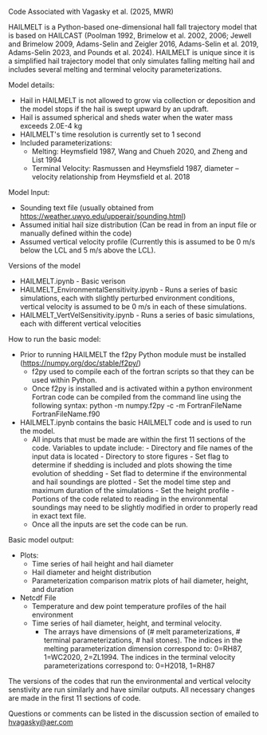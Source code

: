 Code Associated with Vagasky et al. (2025, MWR)

HAILMELT is a Python-based one-dimensional hall fall trajectory model that is based on HAILCAST (Poolman 1992, Brimelow et al. 2002, 2006; Jewell and Brimelow 2009, Adams-Selin and Zeigler 2016, Adams-Selin et al. 2019, Adams-Selin 2023, and Pounds et al. 2024). HAILMELT is unique since it is a simplified hail trajectory model that only simulates falling melting hail and includes several melting and terminal velocity parameterizations. 

Model details:
- Hail in HAILMELT is not allowed to grow via collection or deposition and the model stops if the hail is swept upward by an updraft. 
- Hail is assumed spherical and sheds water when the water mass exceeds 2.0E-4 kg
- HAILMELT's time resolution is currently set to 1 second
- Included parameterizations: 
    - Melting: Heymsfield 1987, Wang and Chueh 2020, and Zheng and List 1994
    - Terminal Velocity: Rasmussen and Heymsfield 1987, diameter – velocity relationship from Heymsfield et al. 2018

Model Input:
- Sounding text file (usually obtained from https://weather.uwyo.edu/upperair/sounding.html)
- Assumed initial hail size distribution (Can be read in from an input file or manually defined within the code)
- Assumed vertical velocity profile (Currently this is assumed to be 0 m/s below the LCL and 5 m/s above the LCL).

Versions of the model 
- HAILMELT.ipynb - Basic verison
- HAILMELT_EnvironmentalSensitivity.ipynb - Runs a series of basic simulations, each with slightly perturbed environment conditions, vertical velocity is assumed to be 0 m/s in each of these simulations. 
- HAILMELT_VertVelSensitivity.ipynb - Runs a series of basic simulations, each with different vertical velocities

How to run the basic model: 
- Prior to running HAILMELT the f2py Python module must be installed (https://numpy.org/doc/stable/f2py/)
    - f2py used to compile each of the fortran scripts so that they can be used within Python.
    - Once f2py is installed and is activated within a python environment Fortran code can be compiled from the command line using the following syntax: python -m numpy.f2py -c -m FortranFileName FortranFileName.f90
- HAILMELT.ipynb contains the basic HAILMELT code and is used to run the model.
    - All inputs that must be made are within the first 11 sections of the code. Variables to update include:
          - Directory and file names of the input data is located
          - Directory to store figures
          - Set flag to determine if shedding is included and plots showing the time evolution of shedding
          - Set flad to determine if the environmental and hail soundings are plotted
          - Set the model time step and maximum duration of the simulations
          - Set the height profile
          - Portions of the code related to reading in the environmental soundings may need to be slightly modified in order to properly read in exact text file.
    - Once all the inputs are set the code can be run.

Basic model output:
- Plots:
    - Time series of hail height and hail diameter
    - Hail diameter and height distribution
    - Parameterization comparison matrix plots of hail diameter, height, and duration
- Netcdf File
    - Temperature and dew point temperature profiles of the hail environment
    - Time series of hail diameter, height, and terminal velocity.
        - The arrays have dimensions of (# melt parameterizations, # terminal parameterizations, # hail stones). The indices in the melting parameterization dimension correspond to: 0=RH87, 1=WC2020, 2=ZL1994. The indices in the terminal velocity parameterizations correspond to: 0=H2018, 1=RH87
          
The versions of the codes that run the environmental and vertical velocity senstivity are run similarly and have similar outputs. All necessary changes are made in the first 11 sections of code. 

Questions or comments can be listed in the discussion section of emailed to hvagasky@aer.com




